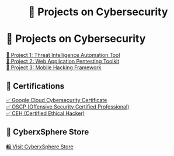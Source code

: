 <h1 align="center">🚀 Projects on Cybersecurity</h1>
<h1>🚀 Projects on Cybersecurity</h1>

<p>
  <a href="#">🔹 Project 1: Threat Intelligence Automation Tool</a><br>
  <a href="#">🔹 Project 2: Web Application Pentesting Toolkit</a><br>
  <a href="#">🔹 Project 3: Mobile Hacking Framework</a>
</p>

<h2>📜 Certifications</h2>
<p>
  <a href="#">✅ Google Cloud Cybersecurity Certificate</a><br>
  <a href="#">✅ OSCP (Offensive Security Certified Professional)</a><br>
  <a href="#">✅ CEH (Certified Ethical Hacker)</a>
</p>

<h2>🛒 CyberxSphere Store</h2>
<p>
  <a href="https://cyberxsphere.com/store">🛍️ Visit CyberxSphere Store</a>
</p>


